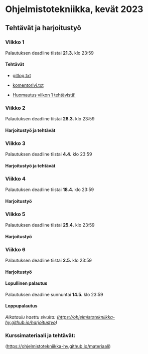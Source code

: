 # Ohjelmistotekniikka, kevät 2023

## Tehtävät ja harjoitustyö

### Viikko 1
Palautuksen deadline tiistai __21.3.__ klo 23:59
#### Tehtävät
- [gitlog.txt](https://github.com/SaijaGit/ot-harjoitustyo/blob/main/laskarit/viikko1/gitlog.txt)

- [komentorivi.txt](https://github.com/SaijaGit/ot-harjoitustyo/blob/main/laskarit/viikko1/komentorivi.txt)

- [Huomautus viikon 1 tehtävistä!](https://github.com/SaijaGit/ot-harjoitustyo/blob/main/laskarit/viikko1/Huomautus%20viikon%201%20teht%C3%A4vist%C3%A4!)


### Viikko 2
Palautuksen deadline tiistai __28.3.__ klo 23:59
#### Harjoitustyö ja tehtävät



### Viikko 3
Palautuksen deadline tiistai __4.4.__ klo 23:59
#### Harjoitustyö ja tehtävät



### Viikko 4
Palautuksen deadline tiistai __18.4.__ klo 23:59
#### Harjoitustyö



### Viikko 5
Palautuksen deadline tiistai __25.4.__ klo 23:59
#### Harjoitustyö



### Viikko 6
Palautuksen deadline tiistai __2.5.__ klo 23:59
#### Harjoitustyö



#### Lopullinen palautus
Palautuksen deadline sunnuntai __14.5.__ klo 23:59
#### Loppupalautus



_Aikataulu haettu sivulta: (https://ohjelmistotekniikka-hy.github.io/harjoitustyo)_



### Kurssimateriaali ja tehtävät:
(https://ohjelmistotekniikka-hy.github.io/materiaali)
